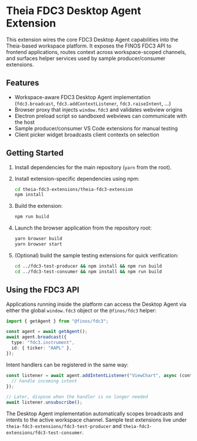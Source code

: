 # Theia FDC3 Desktop Agent Extension

This extension wires the core FDC3 Desktop Agent capabilities into the Theia-based
workspace platform. It exposes the FINOS FDC3 API to frontend applications,
routes context across workspace-scoped channels, and surfaces helper services
used by sample producer/consumer extensions.

## Features

- Workspace-aware FDC3 Desktop Agent implementation (`fdc3.broadcast`,
  `fdc3.addContextListener`, `fdc3.raiseIntent`, …)
- Browser proxy that injects `window.fdc3` and validates webview origins
- Electron preload script so sandboxed webviews can communicate with the host
- Sample producer/consumer VS Code extensions for manual testing
- Client picker widget broadcasts client contexts on selection

## Getting Started

1. Install dependencies for the main repository (`yarn` from the root).
2. Install extension-specific dependencies using npm:

   ```bash
   cd theia-fdc3-extensions/theia-fdc3-extension
   npm install
   ```

3. Build the extension:

   ```bash
   npm run build
   ```

4. Launch the browser application from the repository root:

   ```bash
   yarn browser build
   yarn browser start
   ```

5. (Optional) build the sample testing extensions for quick verification:

   ```bash
   cd ../fdc3-test-producer && npm install && npm run build
   cd ../fdc3-test-consumer && npm install && npm run build
   ```

## Using the FDC3 API

Applications running inside the platform can access the Desktop Agent via either
the global `window.fdc3` object or the `@finos/fdc3` helper:

```ts
import { getAgent } from "@finos/fdc3";

const agent = await getAgent();
await agent.broadcast({
  type: "fdc3.instrument",
  id: { ticker: "AAPL" },
});
```

Intent handlers can be registered in the same way:

```ts
const listener = await agent.addIntentListener("ViewChart", async (context) => {
  // handle incoming intent
});

// Later, dispose when the handler is no longer needed
await listener.unsubscribe();
```

The Desktop Agent implementation automatically scopes broadcasts and intents to
the active workspace channel. Sample test extensions live under
`theia-fdc3-extensions/fdc3-test-producer` and
`theia-fdc3-extensions/fdc3-test-consumer`.

